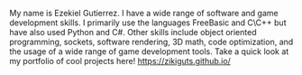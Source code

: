 
My name is Ezekiel Gutierrez. I have a wide range of software and game development skills. I primarily use the languages FreeBasic and C\C++ but have also used Python and C#. Other skills include object oriented programming, sockets, software rendering, 3D math, code optimization, and the usage of a wide range of game development tools.
Take a quick look at my portfolio of cool projects here!
https://zikiguts.github.io/
